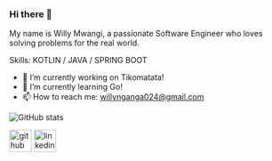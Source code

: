 ### Hi there 👋

My name is Willy Mwangi, a passionate Software Engineer who loves solving problems for the real world.


Skills: KOTLIN / JAVA / SPRING BOOT

- 🔭 I’m currently working on Tikomatata!
- 🌱 I’m currently learning Go!
- 📫 How to reach me: willynganga024@gmail.com 

![GitHub stats](https://github-readme-stats.vercel.app/api?username=willynganga&show_icons=true&count_private=true)  

[<img src='https://cdn.jsdelivr.net/npm/simple-icons@3.0.1/icons/github.svg' alt='github' height='40'>](https://github.com/willynganga)  [<img src='https://cdn.jsdelivr.net/npm/simple-icons@3.0.1/icons/linkedin.svg' alt='linkedin' height='40'>](https://www.linkedin.com/in/willynganga/)
